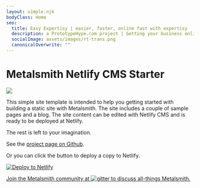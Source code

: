 ```yaml
---
layout: simple.njk
bodyClass: Home
seo:
  title: Easy Expertisy | easier, faster, online fast with expertisy
  description: a PrototypeHype.com project | Getting your business online, fast
  socialImage: assets/images/rt-trans.png
  canonicalOverwrite: ""
---
```

# Metalsmith Netlify CMS Starter

![](/assets/images/hammer-anvil-blacksmith.png)

This simple site template is intended to help you getting started with building a static site with Metalsmith. The site includes a couple of sample pages and a blog. The site content can be edited with Netlify CMS and is ready to be deployed at Netlify.

The rest is left to your imagination.

See the [project page on Github](https://github.com/wernerglinka/metalsmith-netlify-starter).

Or you can click the button to deploy a copy to Netlify.

[![Deploy to Netlify](https://www.netlify.com/img/deploy/button.svg#netlify-button)](https://app.netlify.com/start/deploy?repository=https://github.com/wernerglinka/metalsmith-netlify-starter)

<a class="gitter-invite" href="https://gitter.im/metalsmith/community" target="_blank" rel="noopener noreferrer">
<p>Join the Metalsmith community at <img src="/assets/images/gitter.png" alt="gitter" /> to discuss all-things Metalsmith.</p>
</a>
